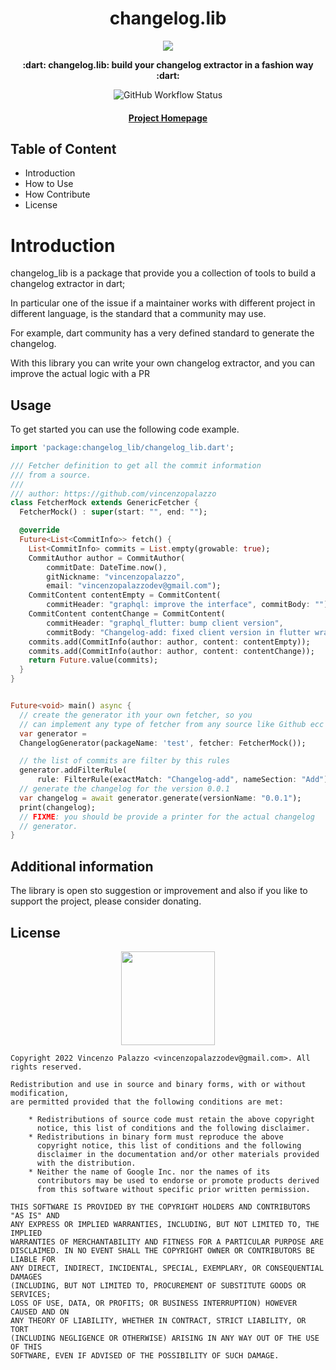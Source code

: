 <div align="center">
  <h1>changelog.lib</h1>

  <img src="https://github.com/vincenzopalazzo/changelog.dart/raw/main/docs/ic_launcher.png" />

  <p>
    <strong> :dart: changelog.lib: build your changelog extractor in a fashion way :dart: </strong>
  </p>

  <p>
    <img alt="GitHub Workflow Status" src="https://img.shields.io/github/workflow/status/vincenzopalazzo/changelog.dart/changelog.dart%20sanity%20code%20base?style=flat-square">
  </p>

  <h4>
    <a href="https://github.com/vincenzopalazzo/changelog.dart">Project Homepage</a>
  </h4>
</div>

## Table of Content

- Introduction
- How to Use
- How Contribute
- License

# Introduction

changelog_lib is a package that provide you a collection of tools to build a changelog extractor in dart;

In particular one of the issue if a maintainer works with different project in different language, is the standard
that a community may use.

For example, dart community has a very defined standard to generate the changelog.

With this library you can write your own changelog extractor, and you can improve the actual logic with a PR 

## Usage

To get started you can use the following code example.

```dart
import 'package:changelog_lib/changelog_lib.dart';

/// Fetcher definition to get all the commit information
/// from a source.
///
/// author: https://github.com/vincenzopalazzo
class FetcherMock extends GenericFetcher {
  FetcherMock() : super(start: "", end: "");

  @override
  Future<List<CommitInfo>> fetch() {
    List<CommitInfo> commits = List.empty(growable: true);
    CommitAuthor author = CommitAuthor(
        commitDate: DateTime.now(),
        gitNickname: "vincenzopalazzo",
        email: "vincenzopalazzodev@gmail.com");
    CommitContent contentEmpty = CommitContent(
        commitHeader: "graphql: improve the interface", commitBody: "");
    CommitContent contentChange = CommitContent(
        commitHeader: "graphql_flutter: bump client version",
        commitBody: "Changelog-add: fixed client version in flutter wrapper");
    commits.add(CommitInfo(author: author, content: contentEmpty));
    commits.add(CommitInfo(author: author, content: contentChange));
    return Future.value(commits);
  }
}


Future<void> main() async {
  // create the generator ith your own fetcher, so you
  // can implement any type of fetcher from any source like Github ecc
  var generator =
  ChangelogGenerator(packageName: 'test', fetcher: FetcherMock());

  // the list of commits are filter by this rules
  generator.addFilterRule(
      rule: FilterRule(exactMatch: "Changelog-add", nameSection: "Add"));
  // generate the changelog for the version 0.0.1
  var changelog = await generator.generate(versionName: "0.0.1");
  print(changelog);
  // FIXME: you should be provide a printer for the actual changelog
  // generator.
}

```

## Additional information

The library is open sto suggestion or improvement and also if you like to support the project, please
consider donating.

## License

<div align="center">
  <img src="https://opensource.org/files/osi_keyhole_300X300_90ppi_0.png" width="150" height="150"/>
</div>

```
Copyright 2022 Vincenzo Palazzo <vincenzopalazzodev@gmail.com>. All rights reserved.

Redistribution and use in source and binary forms, with or without modification,
are permitted provided that the following conditions are met:

    * Redistributions of source code must retain the above copyright
      notice, this list of conditions and the following disclaimer.
    * Redistributions in binary form must reproduce the above
      copyright notice, this list of conditions and the following
      disclaimer in the documentation and/or other materials provided
      with the distribution.
    * Neither the name of Google Inc. nor the names of its
      contributors may be used to endorse or promote products derived
      from this software without specific prior written permission.

THIS SOFTWARE IS PROVIDED BY THE COPYRIGHT HOLDERS AND CONTRIBUTORS "AS IS" AND
ANY EXPRESS OR IMPLIED WARRANTIES, INCLUDING, BUT NOT LIMITED TO, THE IMPLIED
WARRANTIES OF MERCHANTABILITY AND FITNESS FOR A PARTICULAR PURPOSE ARE
DISCLAIMED. IN NO EVENT SHALL THE COPYRIGHT OWNER OR CONTRIBUTORS BE LIABLE FOR
ANY DIRECT, INDIRECT, INCIDENTAL, SPECIAL, EXEMPLARY, OR CONSEQUENTIAL DAMAGES
(INCLUDING, BUT NOT LIMITED TO, PROCUREMENT OF SUBSTITUTE GOODS OR SERVICES;
LOSS OF USE, DATA, OR PROFITS; OR BUSINESS INTERRUPTION) HOWEVER CAUSED AND ON
ANY THEORY OF LIABILITY, WHETHER IN CONTRACT, STRICT LIABILITY, OR TORT
(INCLUDING NEGLIGENCE OR OTHERWISE) ARISING IN ANY WAY OUT OF THE USE OF THIS
SOFTWARE, EVEN IF ADVISED OF THE POSSIBILITY OF SUCH DAMAGE.
```